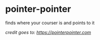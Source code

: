 # pointer-pointer
finds where your courser is and points to it

*credit goes to: https://pointerpointer.com*
